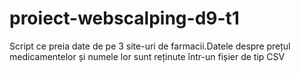 # proiect-webscalping-d9-t1

Script ce preia date de pe 3 site-uri de farmacii.Datele despre prețul medicamentelor și 
numele lor sunt reținute într-un fișier de tip CSV
